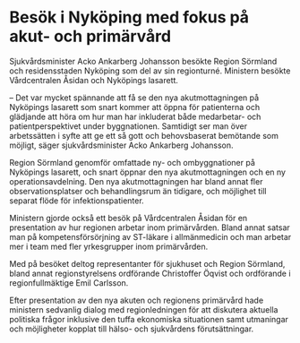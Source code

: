 # Besök i Nyköping med fokus på akut- och primärvård

Sjukvårdsminister Acko Ankarberg Johansson besökte Region Sörmland och residensstaden Nyköping som del av sin regionturné. Ministern besökte Vårdcentralen Åsidan och Nyköpings lasarett.

– Det var mycket spännande att få se den nya akutmottagningen på Nyköpings lasarett som snart kommer att öppna för patienterna och glädjande att höra om hur man har inkluderat både medarbetar- och patientperspektivet under byggnationen. Samtidigt ser man över arbetssätten i syfte att ge ett så gott och behovsbaserat bemötande som möjligt, säger sjukvårdsminister Acko Ankarberg Johansson.

Region Sörmland genomför omfattade ny- och ombyggnationer på Nyköpings lasarett, och snart öppnar den nya akutmottagningen och en ny operationsavdelning. Den nya akutmottagningen har bland annat fler observationsplatser och behandlingsrum än tidigare, och möjlighet till separat flöde för infektionspatienter.

Ministern gjorde också ett besök på Vårdcentralen Åsidan för en presentation av hur regionen arbetar inom primärvården. Bland annat satsar man på kompetensförsörjning av ST-läkare i allmänmedicin och man arbetar mer i team med fler yrkesgrupper inom primärvården.

Med på besöket deltog representanter för sjukhuset och Region Sörmland, bland annat regionstyrelsens ordförande Christoffer Öqvist och ordförande i regionfullmäktige Emil Carlsson.

Efter presentation av den nya akuten och regionens primärvård hade ministern sedvanlig dialog med regionledningen för att diskutera aktuella politiska frågor inklusive den tuffa ekonomiska situationen samt utmaningar och möjligheter kopplat till hälso- och sjukvårdens förutsättningar.
